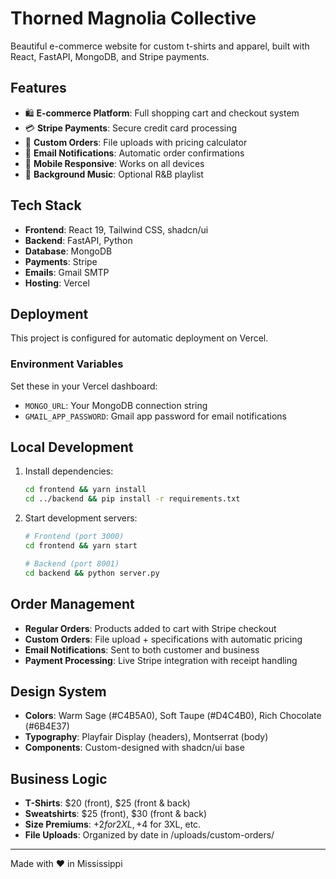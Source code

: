# Thorned Magnolia Collective

Beautiful e-commerce website for custom t-shirts and apparel, built with React, FastAPI, MongoDB, and Stripe payments.

## Features

- 🛍️ **E-commerce Platform**: Full shopping cart and checkout system
- 💳 **Stripe Payments**: Secure credit card processing
- 🎨 **Custom Orders**: File uploads with pricing calculator
- 📧 **Email Notifications**: Automatic order confirmations
- 📱 **Mobile Responsive**: Works on all devices
- 🎵 **Background Music**: Optional R&B playlist

## Tech Stack

- **Frontend**: React 19, Tailwind CSS, shadcn/ui
- **Backend**: FastAPI, Python
- **Database**: MongoDB
- **Payments**: Stripe
- **Emails**: Gmail SMTP
- **Hosting**: Vercel

## Deployment

This project is configured for automatic deployment on Vercel.

### Environment Variables

Set these in your Vercel dashboard:

- `MONGO_URL`: Your MongoDB connection string
- `GMAIL_APP_PASSWORD`: Gmail app password for email notifications

## Local Development

1. Install dependencies:
   ```bash
   cd frontend && yarn install
   cd ../backend && pip install -r requirements.txt
   ```

2. Start development servers:
   ```bash
   # Frontend (port 3000)
   cd frontend && yarn start
   
   # Backend (port 8001)
   cd backend && python server.py
   ```

## Order Management

- **Regular Orders**: Products added to cart with Stripe checkout
- **Custom Orders**: File upload + specifications with automatic pricing
- **Email Notifications**: Sent to both customer and business
- **Payment Processing**: Live Stripe integration with receipt handling

## Design System

- **Colors**: Warm Sage (#C4B5A0), Soft Taupe (#D4C4B0), Rich Chocolate (#6B4E37)
- **Typography**: Playfair Display (headers), Montserrat (body)
- **Components**: Custom-designed with shadcn/ui base

## Business Logic

- **T-Shirts**: $20 (front), $25 (front & back)
- **Sweatshirts**: $25 (front), $30 (front & back)  
- **Size Premiums**: +$2 for 2XL, +$4 for 3XL, etc.
- **File Uploads**: Organized by date in /uploads/custom-orders/

---

Made with ❤️ in Mississippi